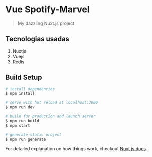 # Vue Spotify-Marvel

> My dazzling Nuxt.js project


## Tecnologias usadas

1. Nuxtjs
1. Vuejs
2. Redis


## Build Setup

``` bash
# install dependencies
$ npm install

# serve with hot reload at localhost:3000
$ npm run dev

# build for production and launch server
$ npm run build
$ npm start

# generate static project
$ npm run generate
```

For detailed explanation on how things work, checkout [Nuxt.js docs](https://nuxtjs.org).

